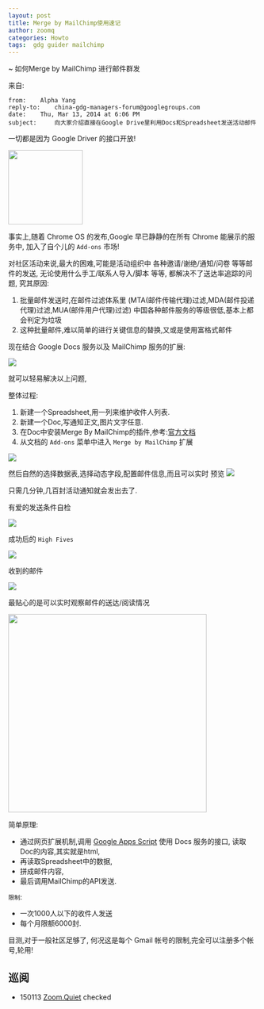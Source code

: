 ```yaml
---
layout: post
title: Merge by MailChimp使用速记
author: zoomq
categories: Howto
tags:  gdg guider mailchimp
---
```


~ 如何Merge by MailChimp 进行邮件群发

来自:

```
from:    Alpha Yang
reply-to:    china-gdg-managers-forum@googlegroups.com
date:    Thu, Mar 13, 2014 at 6:06 PM
subject:     向大家介绍直接在Google Drive里利用Docs和Spreadsheet发送活动邮件
```

一切都是因为 Google Driver 的接口开放!

<img src="http://skm.zoomquiet.io/data/20140313181550/getaddons.jpg"
    height="150">


<!--more-->

事实上,随着 Chrome OS 的发布,Google 早已静静的在所有 Chrome 能展示的服务中,
加入了自个儿的 `Add-ons` 市场!

对社区活动来说,最大的困难,可能是活动组织中
各种邀请/谢绝/通知/问卷 等等邮件的发送,
无论使用什么手工/联系人导入/脚本 等等,
都解决不了送达率追踪的问题, 究其原因:

1. 批量邮件发送时,在邮件过滤体系里
    (MTA(邮件传输代理)过滤,MDA(邮件投递代理)过滤,MUA(邮件用户代理)过滤)
    中国各种邮件服务的等级很低,基本上都会判定为垃圾
1. 这种批量邮件,难以简单的进行关键信息的替换,又或是使用富格式邮件


现在结合 Google Docs 服务以及 MailChimp 服务的扩展:

![](http://skm.zoomquiet.io/data/20140313181550/mergedescription.jpg)

就可以轻易解决以上问题,

整体过程:

1. 新建一个Spreadsheet,用一列来维护收件人列表. 
2. 新建一个Doc,写通知正文,图片文字任意. 
3. 在Doc中安装Merge By MailChimp的插件,参考:[官方文档](http://kb.mailchimp.com/article/what-is-merge-by-mailchimp)
4. 从文档的 `Add-ons` 菜单中进入 `Merge by MailChimp` 扩展

![](http://skm.zoomquiet.io/data/20140313181550/mergeinstalled.jpg)

然后自然的选择数据表,选择动态字段,配置邮件信息,而且可以实时 预览
![](http://0.zoomquiet.top/ZHGDG/wechat/140314-merge-0.png)

只需几分钟,几百封活动通知就会发出去了. 

有爱的发送条件自检

![](http://0.zoomquiet.top/ZHGDG/wechat/140314-merge-1.png)


成功后的 `High Fives`

![](http://0.zoomquiet.top/ZHGDG/wechat/140314-merge-2.png)

收到的邮件

![](http://0.zoomquiet.top/ZHGDG/wechat/140314-merge-end.png)

最贴心的是可以实时观察邮件的送达/阅读情况

<img src="http://skm.zoomquiet.io/data/20140313181550/reportsdetails.jpg"
    height="400">


简单原理:

- 通过网页扩展机制,调用 [Google Apps Script](https://script.google.com/) 使用 Docs 服务的接口, 读取Doc的内容,其实就是html,
- 再读取Spreadsheet中的数据,
- 拼成邮件内容,
- 最后调用MailChimp的API发送. 

`限制`:

- 一次1000人以下的收件人发送
- 每个月限额6000封. 

目测,对于一般社区足够了,
何况这是每个 Gmail 帐号的限制,完全可以注册多个帐号,轮用!







## 巡阅
- 150113 [Zoom.Quiet](http://zoomquiet.io/) checked






